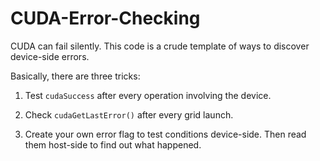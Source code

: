 # CUDA-Error-Checking
CUDA can fail silently. This code is a crude template of ways to discover device-side errors.

Basically, there are three tricks:

1. Test `cudaSuccess` after every operation involving the device.

2. Check `cudaGetLastError()` after every grid launch.

3. Create your own error flag to test conditions device-side. Then read them host-side to find out what happened.
